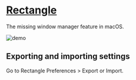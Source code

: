 # [Rectangle](https://rectangleapp.com/)

The missing window manager feature in macOS.

![demo](https://i.imgur.com/ELkHH1x.gif)

## Exporting and importing settings

Go to Rectangle Preferences > Export or Import.
